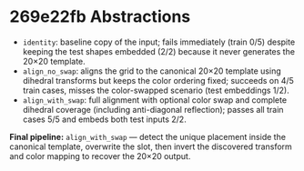 # 269e22fb Abstractions

- `identity`: baseline copy of the input; fails immediately (train 0/5) despite keeping the test shapes embedded (2/2) because it never generates the 20×20 template.
- `align_no_swap`: aligns the grid to the canonical 20×20 template using dihedral transforms but keeps the color ordering fixed; succeeds on 4/5 train cases, misses the color-swapped scenario (test embeddings 1/2).
- `align_with_swap`: full alignment with optional color swap and complete dihedral coverage (including anti-diagonal reflection); passes all train cases 5/5 and embeds both test inputs 2/2.

**Final pipeline:** `align_with_swap` — detect the unique placement inside the canonical template, overwrite the slot, then invert the discovered transform and color mapping to recover the 20×20 output.

